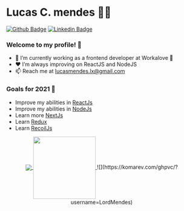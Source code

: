 # Lucas C. mendes 👨‍💻

[![Github Badge](https://img.shields.io/badge/-Github-000?style=flat-square&logo=Github&logoColor=white&link=https://github.com/LordMendes)](https://github.com/LordMendes) [![Linkedin Badge](https://img.shields.io/badge/-LinkedIn-blue?style=flat-square&logo=Linkedin&logoColor=white&link=https://www.linkedin.com/in/lucascmendes91/)](https://www.linkedin.com/in/lucascmendes91/)

### Welcome to my profile! 👋

- 👤 I’m currently working as a frontend developer at Workalove :rocket:
- ❤ I’m always improving on ReactJS and NodeJS
- 📫 Reach me at lucasmendes.lx@gmail.com

 ### Goals for 2021 :rocket:
 - Improve my abilities in [ReactJs](https://reactjs.org/)
 - Improve my abilities in [NodeJs](https://nodejs.org/en/)
 - Learn more [NextJs](https://nextjs.org/)
 - Learn [Redux](Redux)
 - Learn [RecoilJs](https://recoiljs.org/)

<p align="center">
  <a href="https://github.com/LordMendes">
    <img
      align="center"
      src="https://github-readme-stats.vercel.app/api/top-langs/?username=LordMendes&layout=compact&theme=synthwave"
    />
  </a>
  <a href="https://github.com/LordMendes">
    <img
      align="center"
      height="165"
      src="https://github-readme-stats.vercel.app/api?username=LordMendes&count_private=true&show_icons=true&custom_title=Github%20Status&hide=issues&theme=synthwave"
    />
  </a>
 ![](https://komarev.com/ghpvc/?username=LordMendes)

</p>



